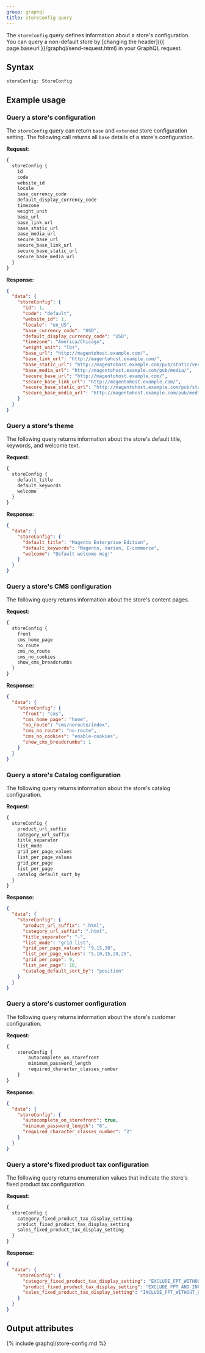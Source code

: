 ```yaml
---
group: graphql
title: storeConfig query
---
```


The `storeConfig` query defines information about a store's configuration. You can query a non-default store by [changing the header]({{ page.baseurl }}/graphql/send-request.html) in your GraphQL request.

## Syntax

`storeConfig: StoreConfig`

## Example usage

### Query a store's configuration

The `storeConfig` query can return `base` and `extended` store configuration setting. The following call returns all `base` details of a store's configuration.

**Request:**

```graphql
{
  storeConfig {
    id
    code
    website_id
    locale
    base_currency_code
    default_display_currency_code
    timezone
    weight_unit
    base_url
    base_link_url
    base_static_url
    base_media_url
    secure_base_url
    secure_base_link_url
    secure_base_static_url
    secure_base_media_url
  }
}
```

**Response:**

```json
{
  "data": {
    "storeConfig": {
      "id": 1,
      "code": "default",
      "website_id": 1,
      "locale": "en_US",
      "base_currency_code": "USD",
      "default_display_currency_code": "USD",
      "timezone": "America/Chicago",
      "weight_unit": "lbs",
      "base_url": "http://magentohost.example.com/",
      "base_link_url": "http://magentohost.example.com/",
      "base_static_url": "http://magentohost.example.com/pub/static/version1536249714/",
      "base_media_url": "http://magentohost.example.com/pub/media/",
      "secure_base_url": "http://magentohost.example.com/",
      "secure_base_link_url": "http://magentohost.example.com/",
      "secure_base_static_url": "http://magentohost.example.com/pub/static/version1536249714/",
      "secure_base_media_url": "http://magentohost.example.com/pub/media/"
    }
  }
}
```

### Query a store's theme

The following query returns information about the store's default title, keywords, and welcome text.

**Request:**

```graphql
{
  storeConfig {
    default_title
    default_keywords
    welcome
  }
}
```

**Response:**

```json
{
  "data": {
    "storeConfig": {
      "default_title": "Magento Enterprise Edition",
      "default_keywords": "Magento, Varien, E-commerce",
      "welcome": "Default welcome msg!"
    }
  }
}
```

### Query a store's CMS configuration

The following query returns information about the store's content pages.

**Request:**

```graphql
{
  storeConfig {
    front
    cms_home_page
    no_route
    cms_no_route
    cms_no_cookies
    show_cms_breadcrumbs
  }
}
```

**Response:**

```json
{
  "data": {
    "storeConfig": {
      "front": "cms",
      "cms_home_page": "home",
      "no_route": "cms/noroute/index",
      "cms_no_route": "no-route",
      "cms_no_cookies": "enable-cookies",
      "show_cms_breadcrumbs": 1
    }
  }
}
```

### Query a store's Catalog configuration

The following query returns information about the store's catalog configuration.

**Request:**

```graphql
{
  storeConfig {
    product_url_suffix
    category_url_suffix
    title_separator
    list_mode
    grid_per_page_values
    list_per_page_values
    grid_per_page
    list_per_page
    catalog_default_sort_by
  }
}
```

**Response:**

```json
{
  "data": {
    "storeConfig": {
      "product_url_suffix": ".html",
      "category_url_suffix": ".html",
      "title_separator": "-",
      "list_mode": "grid-list",
      "grid_per_page_values": "9,15,30",
      "list_per_page_values": "5,10,15,20,25",
      "grid_per_page": 9,
      "list_per_page": 10,
      "catalog_default_sort_by": "position"
    }
  }
}
```

### Query a store's customer configuration

The following query returns information about the store's customer configuration.

**Request:**

```graphql
{
    storeConfig {
        autocomplete_on_storefront
        minimum_password_length
        required_character_classes_number
    }
}
```

**Response:**

```json
{
  "data": {
    "storeConfig": {
      "autocomplete_on_storefront": true,
      "minimum_password_length": "6",
      "required_character_classes_number": "2"
    }
  }
}
```

### Query a store's fixed product tax configuration

The following query returns enumeration values that indicate the store's fixed product tax configuration.

**Request:**

```graphql
{
  storeConfig {
    category_fixed_product_tax_display_setting
    product_fixed_product_tax_display_setting
    sales_fixed_product_tax_display_setting
  }
}
```

**Response:**

```json
{
  "data": {
    "storeConfig": {
      "category_fixed_product_tax_display_setting": "EXCLUDE_FPT_WITHOUT_DETAILS",
      "product_fixed_product_tax_display_setting": "EXCLUDE_FPT_AND_INCLUDE_WITH_DETAILS",
      "sales_fixed_product_tax_display_setting": "INCLUDE_FPT_WITHOUT_DETAILS"
    }
  }
}
```

## Output attributes

{% include graphql/store-config.md %}
